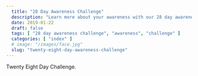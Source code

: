 ```yaml
---
  title: "28 Day Awareness Challenge"
  description: "Learn more about your awareness with our 28 day awareness challenge."
  date: 2019-01-22
  draft: false
  tags: [ "28 day awareness challenge", "awareness", "challenge" ]
  categories: [ "index" ]
  # image: "/images/face.jpg"
  slug: "twenty-eight-day-awareness-challenge"
---
```


Twenty Eight Day Challenge.
